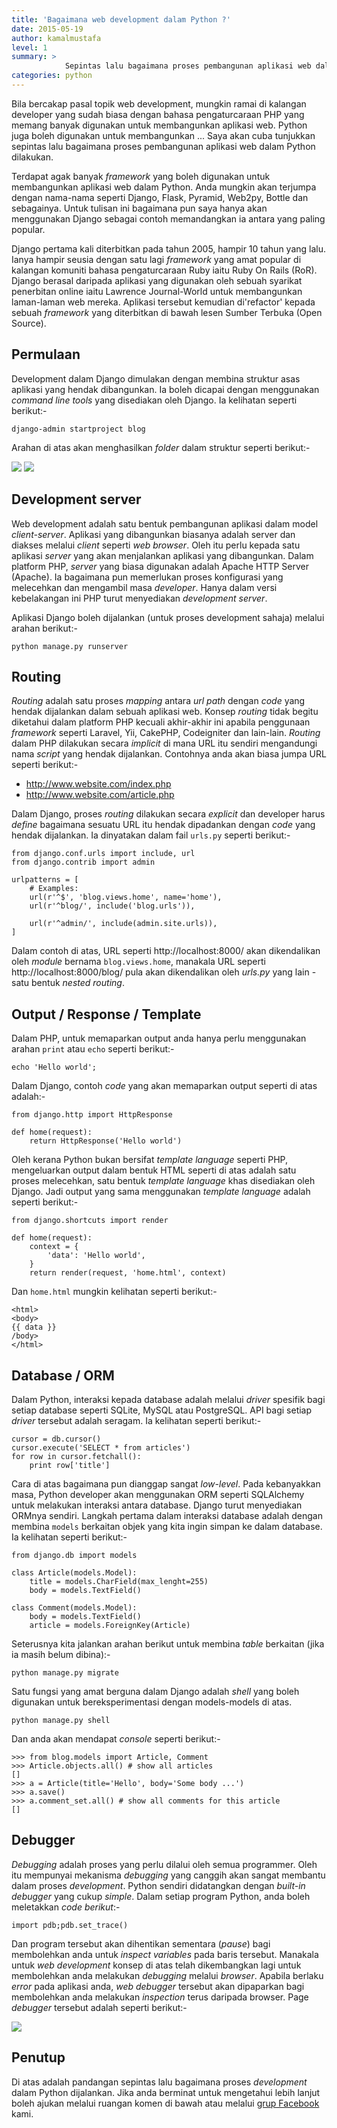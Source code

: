 ```yaml
---
title: 'Bagaimana web development dalam Python ?'
date: 2015-05-19
author: kamalmustafa
level: 1
summary: >
            Sepintas lalu bagaimana proses pembangunan aplikasi web dalam Python dijalankan.
categories: python
---
```


Bila bercakap pasal topik web development, mungkin ramai di kalangan developer yang sudah biasa dengan bahasa pengaturcaraan PHP yang memang banyak digunakan untuk membangunkan aplikasi web. Python juga boleh digunakan untuk membangunkan ... Saya akan cuba tunjukkan sepintas lalu bagaimana proses pembangunan aplikasi web dalam Python dilakukan.

Terdapat agak banyak *framework* yang boleh digunakan untuk membangunkan aplikasi web dalam Python. Anda mungkin akan terjumpa dengan nama-nama seperti Django, Flask, Pyramid, Web2py, Bottle dan sebagainya. Untuk tulisan ini bagaimana pun saya hanya akan menggunakan Django sebagai contoh memandangkan ia antara yang paling popular.

Django pertama kali diterbitkan pada tahun 2005, hampir 10 tahun yang lalu. Ianya hampir seusia dengan satu lagi *framework* yang amat popular di kalangan komuniti bahasa pengaturcaraan Ruby iaitu Ruby On Rails (RoR). Django berasal daripada aplikasi yang digunakan oleh sebuah syarikat penerbitan online iaitu Lawrence Journal-World untuk membangunkan laman-laman web mereka. Aplikasi tersebut kemudian di'refactor' kepada sebuah *framework* yang diterbitkan di bawah lesen Sumber Terbuka (Open Source).

## Permulaan
Development dalam Django dimulakan dengan membina struktur asas aplikasi yang hendak dibangunkan. Ia boleh dicapai dengan menggunakan *command line tools* yang disediakan oleh Django. Ia kelihatan seperti berikut:-

```
django-admin startproject blog
```

Arahan di atas akan menghasilkan *folder* dalam struktur seperti berikut:-

<img src="http://i.imgur.com/saUI4NO.png"></img>
<img src="http://i.imgur.com/oLqzu4p.png"></img>

## Development server
Web development adalah satu bentuk pembangunan aplikasi dalam model *client-server*. Aplikasi yang dibangunkan biasanya adalah server dan diakses melalui *client* seperti *web browser*. Oleh itu perlu kepada satu aplikasi *server* yang akan menjalankan aplikasi yang dibangunkan. Dalam platform PHP, *server* yang biasa digunakan adalah Apache HTTP Server (Apache). Ia bagaimana pun memerlukan proses konfigurasi yang melecehkan dan mengambil masa *developer*. Hanya dalam versi kebelakangan ini PHP turut menyediakan *development server*.

Aplikasi Django boleh dijalankan (untuk proses development sahaja) melalui arahan berikut:-

```
python manage.py runserver
```

## Routing
*Routing* adalah satu proses *mapping* antara *url path* dengan *code* yang hendak dijalankan dalam sebuah aplikasi web. Konsep *routing* tidak begitu diketahui dalam platform PHP kecuali akhir-akhir ini apabila penggunaan *framework* seperti Laravel, Yii, CakePHP, Codeigniter dan lain-lain. *Routing* dalam PHP dilakukan secara *implicit* di mana URL itu sendiri mengandungi nama *script* yang hendak dijalankan. Contohnya anda akan biasa jumpa URL seperti berikut:-

* http://www.website.com/index.php
* http://www.website.com/article.php

Dalam Django, proses *routing* dilakukan secara *explicit* dan developer harus *define* bagaimana sesuatu URL itu hendak dipadankan dengan *code* yang hendak dijalankan. Ia dinyatakan dalam fail `urls.py` seperti berikut:-

```
from django.conf.urls import include, url
from django.contrib import admin

urlpatterns = [
    # Examples:
    url(r'^$', 'blog.views.home', name='home'),
    url(r'^blog/', include('blog.urls')),

    url(r'^admin/', include(admin.site.urls)),
]
```

Dalam contoh di atas, URL seperti http://localhost:8000/ akan dikendalikan oleh *module* bernama `blog.views.home`, manakala URL seperti http://localhost:8000/blog/ pula akan dikendalikan oleh *urls.py* yang lain - satu bentuk *nested routing*.

## Output / Response / Template
Dalam PHP, untuk memaparkan output anda hanya perlu menggunakan arahan `print` atau `echo` seperti berikut:-

```
echo 'Hello world';
```

Dalam Django, contoh *code* yang akan memaparkan output seperti di atas adalah:-

```
from django.http import HttpResponse

def home(request):
    return HttpResponse('Hello world')
```

Oleh kerana Python bukan bersifat *template language* seperti PHP, mengeluarkan output dalam bentuk HTML seperti di atas adalah satu proses melecehkan, satu bentuk *template language* khas disediakan oleh Django. Jadi output yang sama menggunakan *template language* adalah seperti berikut:-

```
from django.shortcuts import render

def home(request):
    context = {
        'data': 'Hello world',
    }
    return render(request, 'home.html', context)
```

Dan `home.html` mungkin kelihatan seperti berikut:-

```
<html>
<body>
{{ data }}
/body>
</html>
```

## Database / ORM
Dalam Python, interaksi kepada database adalah melalui *driver* spesifik bagi setiap database seperti SQLite, MySQL atau PostgreSQL. API bagi setiap *driver* tersebut adalah seragam. Ia kelihatan seperti berikut:-

```
cursor = db.cursor()
cursor.execute('SELECT * from articles')
for row in cursor.fetchall():
    print row['title']
```

Cara di atas bagaimana pun dianggap sangat *low-level*. Pada kebanyakkan masa, Python developer akan menggunakan ORM seperti
SQLAlchemy untuk melakukan interaksi antara database. Django turut menyediakan ORMnya sendiri. Langkah pertama dalam interaksi
database adalah dengan membina `models` berkaitan objek yang kita ingin simpan ke dalam database. Ia kelihatan seperti berikut:-

```
from django.db import models

class Article(models.Model):
    title = models.CharField(max_lenght=255)
    body = models.TextField()

class Comment(models.Model):
    body = models.TextField()
    article = models.ForeignKey(Article)
```
Seterusnya kita jalankan arahan berikut untuk membina *table* berkaitan (jika ia masih belum dibina):-

```
python manage.py migrate
```
Satu fungsi yang amat berguna dalam Django adalah *shell* yang boleh digunakan untuk bereksperimentasi dengan models-models di atas.

```
python manage.py shell
```
Dan anda akan mendapat *console* seperti berikut:-

```
>>> from blog.models import Article, Comment
>>> Article.objects.all() # show all articles
[]
>>> a = Article(title='Hello', body='Some body ...')
>>> a.save()
>>> a.comment_set.all() # show all comments for this article
[]
```

## Debugger
*Debugging* adalah proses yang perlu dilalui oleh semua programmer. Oleh itu mempunyai mekanisma *debugging* yang canggih akan sangat membantu dalam proses *development*. Python sendiri didatangkan dengan *built-in* *debugger* yang cukup *simple*. Dalam setiap program Python, anda boleh meletakkan *code berikut*:-

```
import pdb;pdb.set_trace()
```
Dan program tersebut akan dihentikan sementara (*pause*) bagi membolehkan anda untuk *inspect* *variables* pada baris tersebut. Manakala untuk *web development* konsep di atas telah dikembangkan lagi untuk membolehkan anda melakukan *debugging* melalui *browser*. Apabila berlaku *error* pada aplikasi anda, *web debugger* tersebut akan dipaparkan bagi membolehkan anda melakukan *inspection* terus daripada browser. Page *debugger* tersebut adalah seperti berikut:-

<img src="http://i.imgur.com/PclDVtU.png"></img>

## Penutup
Di atas adalah pandangan sepintas lalu bagaimana proses *development* dalam Python dijalankan. Jika anda berminat untuk mengetahui lebih lanjut boleh ajukan melalui ruangan komen di bawah atau melalui [grup Facebook][fb] kami.

[fb]:https://www.facebook.com/groups/belajarprogramming/
